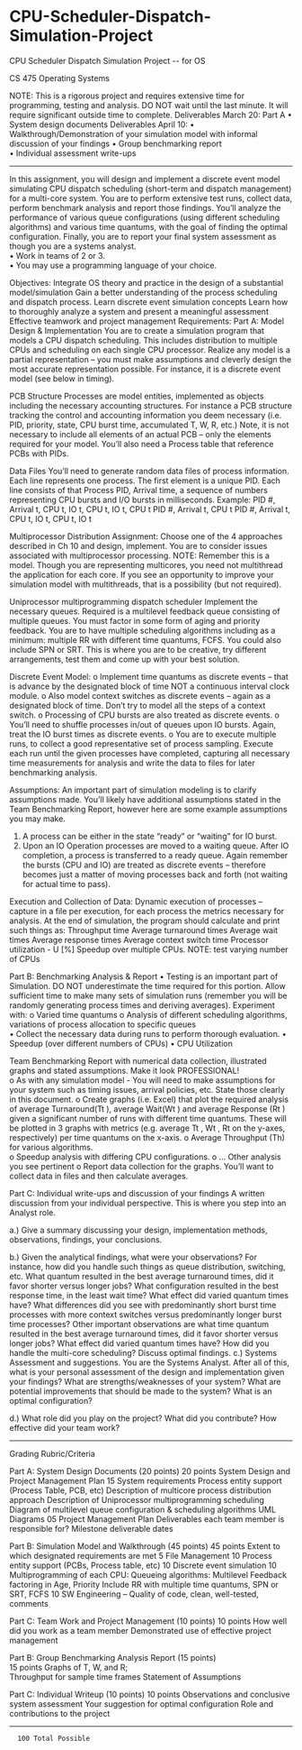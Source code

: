# CPU-Scheduler-Dispatch-Simulation-Project
CPU Scheduler Dispatch Simulation Project -- for OS

CS 475 Operating Systems

NOTE:  This is a rigorous project and requires extensive time for programming, testing and analysis.   DO NOT wait until the last minute.   It will require significant outside time to complete.
Deliverables March 20:  Part A
•	System design documents
Deliverables April 10:
•	Walkthrough/Demonstration of your simulation model
      with informal discussion of your findings
•	Group benchmarking report 	
•	Individual assessment write-ups    
_____________________________________________________________

In this assignment, you will design and implement a discrete event model simulating CPU dispatch scheduling (short-term and dispatch management) for a multi-core system.  You are to perform extensive test runs, collect data, perform benchmark analysis and report those findings.  You’ll analyze the performance of various queue configurations (using different scheduling algorithms) and various time quantums, with the goal of finding the optimal configuration.  Finally, you are to report your final system assessment as though you are a systems analyst.  
•	Work in teams of 2 or 3.  
•	You may use a programming language of your choice. 

Objectives:    Integrate OS theory and practice in the design of a substantial model/simulation
	          Gain a better understanding of the process scheduling and dispatch process.
	          Learn discrete event simulation concepts 
                        Learn how to thoroughly analyze a system and present a meaningful assessment
	          Effective teamwork and project management
Requirements:
Part A:  Model  Design & Implementation
You are to create a simulation program that models a CPU dispatch scheduling.  This includes distribution to multiple CPUs and scheduling on each single CPU processor.  Realize any model is a partial representation – you must make assumptions and cleverly design the most accurate representation possible.  For instance, it is a discrete event model (see below in timing).

PCB Structure
Processes are model entities, implemented as objects including the necessary accounting structures.  For instance a PCB structure tracking the control and accounting information you deem necessary (i.e. PID, priority, state, CPU burst time, accumulated T, W, R, etc.)   Note, it is not necessary to include all elements of an actual PCB – only the elements required for your model. You’ll also need a Process table that reference PCBs with PIDs.




Data Files
You’ll need to generate random data files of process information.  Each line represents one process.  The first element is a unique PID.  Each line consists of that Process PID, Arrival time, a sequence of numbers representing CPU bursts and I/O bursts in milliseconds. 
	Example:
		PID #, Arrival t, CPU t, IO t, CPU t, IO t, CPU t
		PID #, Arrival t, CPU t
		PID #, Arrival t, CPU t, IO t, CPU t, IO t

Multiprocessor Distribution Assignment:
     Choose one of the 4 approaches described in Ch 10 and design, implement.  You are to consider issues associated with multiprocessor processing.
NOTE:  Remember this is a model.  Though you are representing multicores, you need not multithread the application for each core.  If you see an opportunity to improve your simulation model with multithreads, that is a possibility (but not required).

Uniprocessor multiprogramming dispatch scheduler
Implement the necessary queues.  Required is a multilevel feedback queue consisting of multiple queues.  You must factor in some form of aging and priority feedback.  You are to have multiple scheduling algorithms including as a minimum:  multiple RR with different time quantums, FCFS.  You could also include SPN or SRT.
This is where you are to be creative, try different arrangements, test them and come up with your best solution.

Discrete Event Model:
o	Implement time quantums as discrete events – that is advance by the designated block of time NOT a continuous interval clock module.
o	Also model context switches as discrete events – again as a designated block of time.  Don’t try to model all the steps of a context switch.
o	Processing of CPU bursts are also treated as discrete events.
o	You’ll need to shuffle processes in/out of queues upon IO bursts.  Again, treat the IO burst times as discrete events.
o	You are to execute multiple runs, to collect a good representative set of process sampling.    Execute each run until the given processes have completed, capturing all necessary time measurements for analysis and write the data to files for later benchmarking analysis.

Assumptions:
An important part of simulation modeling is to clarify assumptions made. You’ll likely have additional assumptions stated in the Team Benchmarking Report, however here are some example assumptions you may make.
1.	A process can be either in the state “ready” or “waiting” for IO burst.
2.	Upon an IO Operation processes are moved to a waiting queue. After IO completion, a process is transferred to a ready queue.
Again remember the bursts (CPU and IO) are treated as discrete events – therefore becomes 
just a matter of moving processes back and forth (not waiting for actual time to pass).

Execution and Collection of Data:
Dynamic execution of processes – capture in a file per execution, for each process the metrics necessary for analysis.
At the end of simulation, the program should calculate and print such things as:
	Throughput time
	Average turnaround times
	Average wait times 
	Average response times
	Average context switch time 
	Processor utilization - U [%]
	Speedup over multiple CPUs.  NOTE: test varying number of CPUs

Part B:  Benchmarking Analysis & Report
•	Testing is an important part of Simulation.  DO NOT underestimate the time required for this portion.  Allow sufficient time to make many sets of simulation runs (remember you will be randomly generating process times and deriving averages).  Experiment with:
o	Varied time quantums
o	Analysis of different scheduling algorithms, variations of process allocation to specific queues  
•	Collect the necessary data during runs to perform thorough evaluation.
•	Speedup (over different numbers of CPUs)
•	CPU Utilization 

Team Benchmarking Report with numerical data collection, illustrated graphs and stated assumptions.
Make it look PROFESSIONAL!	 
o	As with any simulation model - You will need to make assumptions for your system such as timing issues, arrival policies, etc.  State those clearly in this document.
o	Create graphs (i.e. Excel) that plot the required analysis of average Turnaround(Tt ), average Wait(Wt ) and average Response (Rt ) given a significant number of runs with different time quantums.     These will be plotted in 3 graphs with metrics (e.g.  average Tt , Wt , Rt  on the y-axes, respectively) per time quantums on the x-axis.
o	Average Throughput (Th) for various algorithms.  
o	Speedup analysis with differing CPU configurations.
o	… Other analysis you see pertinent
o	Report data collection for the graphs.  You’ll want to collect data in files and then calculate averages.
	 
Part C:  Individual write-ups and discussion of your findings
A written discussion from your individual perspective.  This is where you step into an Analyst role.  

a.) Give a summary discussing your design, implementation methods, observations, findings, your conclusions.

b.) Given the analytical findings, what were your observations?  For instance, how did you handle such things as queue distribution, switching, etc.  What quantum resulted in the best average turnaround times, did it favor shorter versus longer jobs?  What configuration resulted in the best response time, in the least wait time?  What effect did varied quantum times have?  What differences did you see with predominantly short burst time processes with more context switches versus predominantly longer burst time processes?  Other important observations are what time quantum resulted in the best average turnaround times, did it favor shorter versus longer jobs?  What effect did varied quantum times have?   How did you handle the multi-core scheduling?  Discuss optimal findings.
c.) Systems Assessment and suggestions.  You are the Systems Analyst.  After all of this, what is your personal assessment of the design and implementation given your findings?  What are strengths/weaknesses of your system?  What are potential improvements that should be made to the system?  What is an optimal configuration?

d.) What role did you play on the project?  What did you contribute?  How effective did your team work?
_____________________________________________________
Grading Rubric/Criteria  

Part A:  System Design Documents  (20 points)
        20 points	System Design and Project Management Plan
			15	System requirements
				Process entity support (Process Table, PCB, etc)
Description of multicore process distribution approach
				Description of Uniprocessor multiprogramming scheduling
					Diagram of multilevel queue configuration & scheduling algorithms
				UML Diagrams
			05	Project Management Plan
				Deliverables each team member is responsible for?
				Milestone deliverable dates
			
Part B: Simulation Model and Walkthrough  (45 points)
45 points	Extent to which designated requirements are met	
		    	  5	File Management
			10	Process entity support (PCBs, Process table, etc)
10	Discrete event simulation
			10	Multiprogramming of each CPU:
Queueing algorithms:  Multilevel Feedback factoring in Age, Priority
         Include RR with multiple time quantums, SPN or SRT, FCFS
			10	SW Engineering – Quality of code, clean, well-tested, comments			

Part C:  Team Work and Project Management  (10 points)
       10 points	How well did you work as a team member
Demonstrated use of effective project management

Part B: Group Benchmarking Analysis Report  (15 points)    
       15 points	Graphs of T, W, and R;  
Throughput for sample time frames
Statement of Assumptions    

Part C:  Individual  Writeup   (10 points)
       10 points	Observations and conclusive system assessment
		Your suggestion for optimal configuration
		Role and contributions to the project
___________________________________________________________________________
      100 Total Possible
